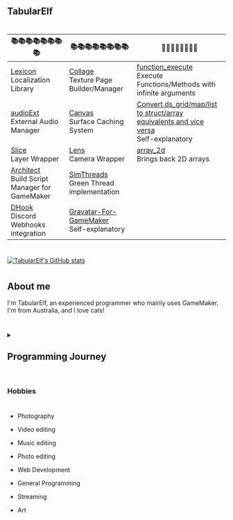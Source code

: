 <h2> TabularElf </h2>



#

| 📚📚📚📚📚📚📚📚 |  📚📚📚📚📚📚📚📚 |  📜📜📜📜📜📜📜📜  |
| ----------- | ----------- | ----------- |
| [Lexicon](https://github.com/tabularelf/lexicon) <br>Localization Library | [Collage](https://github.com/tabularelf/Collage) <br>Texture Page Builder/Manager| [function_execute](https://gist.github.com/tabularelf/287cf766c00fca09e13bbdd7a4fa0ab2) <br>Execute Functions/Methods with infinite arguments |
| [audioExt](https://github.com/tabularelf/audioExt) <br>External Audio Manager| [Canvas](https://github.com/tabularelf/Canvas) <br> Surface Caching System| [Convert ds_grid/map/list to struct/array equivalents and vice versa](https://gist.github.com/tabularelf/547b62efbcb0beaa8e6478afae8e693f)<br> Self-explanatory |
| [Slice](https://github.com/tabularelf/Slice) <br> Layer Wrapper| [Lens](https://github.com/tabularelf/Lens)<br>Camera Wrapper| [array_2d](https://gist.github.com/tabularelf/ea7901007179d48ce2f61e6e2fe026da) <br>Brings back 2D arrays|
| [Architect](https://github.com/tabularelf/Architect)<br>Build Script Manager for GameMaker| [SimThreads](https://github.com/tabularelf/SimThreads)<br> Green Thread implementation|
| [DHook](https://github.com/tabularelf/DHook) <br>Discord Webhooks integration| [Gravatar-For-GameMaker](https://github.com/tabularelf/Gravatar-For-GameMaker)<br> Self-explanatory|

#

[![TabularElf's GitHub stats](https://github-readme-stats.vercel.app/api?username=tabularelf&theme=tokyonight)](https://github.com/anuraghazra/github-readme-stats)

#



<h2>About me</h2>
I'm TabularElf, an experienced programmer who mainly uses GameMaker.<br>
I'm from Australia, and I love cats!<br>

#

<details>
<summary><h2>Programming Journey</h2></summary>

#

I began my programming journey back when I was just 12 years old, and I got my very first laptop. Up to that point in my life, I had been using computers prior and always been fascinated in how computers worked, but never really understood them. As well as slightly intrigued in how games worked. I began by learning the basics of batch and visual basics on Windows 7. Mainly making small utilities from swapping your mouse buttons around for left-handed people to hiding entire files and folders. I didn't really expand my skillset up until I started playing games like Half-Life 2, Garry's Mod, Portal and Minecraft. At that point, I really wanted to make my own 2D infinite sandbox game. So I picked up GameMaker 8, which turned out to be slowly my most favourite game engine. It was never truly the fastest, and it lacked a lot of features that other game engines had. But it was really easy to just sit down and make something work. Over the past 10 years, I've been spending my time finetuning my skills in GameMaker, and slowly picking up other programming languages along the way. 

</details>



#

<h3>Hobbies</h3>

#

* Photography

* Video editing

* Music editing

* Photo editing

* Web Development

* General Programming

* Streaming

* Art

